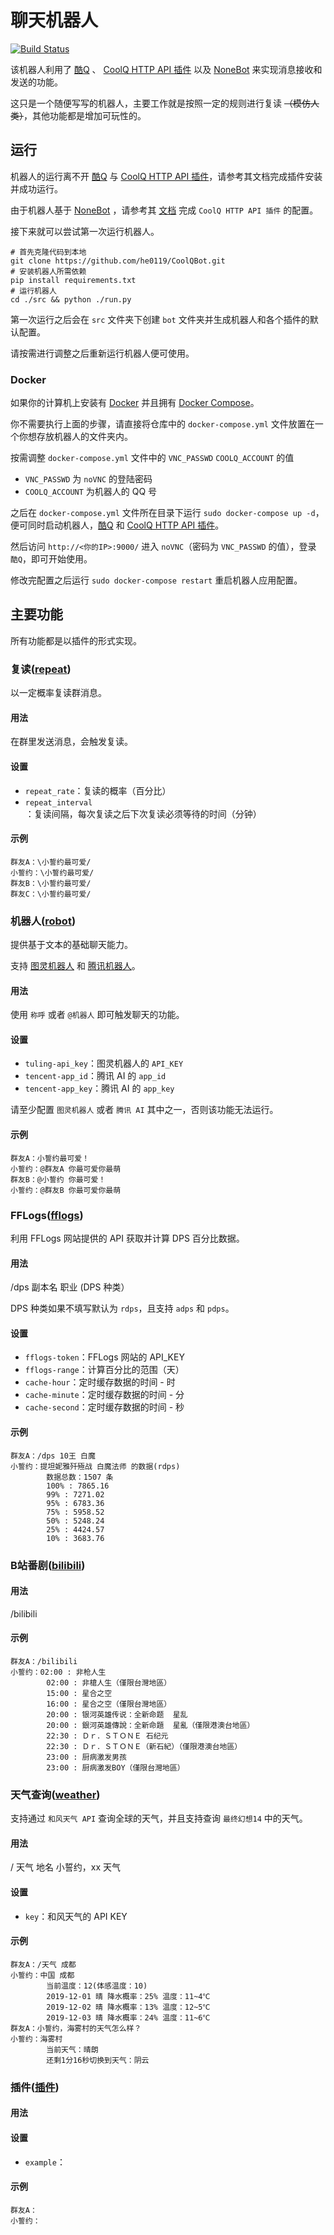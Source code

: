 # 聊天机器人

[![Build Status](https://dev.azure.com/he0119/CoolQBot/_apis/build/status/he0119.CoolQBot?branchName=master)](https://dev.azure.com/he0119/CoolQBot/_build/latest?definitionId=5&branchName=master)

该机器人利用了
[酷Q](https://cqp.cc/)
、
[CoolQ HTTP API 插件](https://github.com/richardchien/coolq-http-api)
以及
[NoneBot](https://github.com/richardchien/nonebot)
来实现消息接收和发送的功能。

这只是一个随便写写的机器人，主要工作就是按照一定的规则进行复读 ~~（模仿人类）~~，其他功能都是增加可玩性的。

## 运行

机器人的运行离不开 [酷Q](https://cqp.cc/) 与 [CoolQ HTTP API 插件](https://cqhttp.cc/docs/)，请参考其文档完成插件安装并成功运行。

由于机器人基于 [NoneBot](https://github.com/richardchien/nonebot) ，请参考其 [文档](https://nonebot.cqp.moe/guide/getting-started.html) 完成 `CoolQ HTTP API 插件` 的配置。

接下来就可以尝试第一次运行机器人。

```shell
# 首先克隆代码到本地
git clone https://github.com/he0119/CoolQBot.git
# 安装机器人所需依赖
pip install requirements.txt
# 运行机器人
cd ./src && python ./run.py
```

第一次运行之后会在 `src` 文件夹下创建 `bot` 文件夹并生成机器人和各个插件的默认配置。

请按需进行调整之后重新运行机器人便可使用。

### Docker

如果你的计算机上安装有 [Docker](https://www.docker.com/get-started) 并且拥有 [Docker Compose](https://docs.docker.com/compose/install/)。

你不需要执行上面的步骤，请直接将仓库中的 `docker-compose.yml` 文件放置在一个你想存放机器人的文件夹内。

按需调整 `docker-compose.yml` 文件中的 `VNC_PASSWD` `COOLQ_ACCOUNT` 的值

- `VNC_PASSWD` 为 `noVNC` 的登陆密码
- `COOLQ_ACCOUNT` 为机器人的 QQ 号

之后在 `docker-compose.yml` 文件所在目录下运行 `sudo docker-compose up -d`，便可同时启动机器人，[酷Q](https://cqp.cc/) 和 [CoolQ HTTP API 插件](https://github.com/richardchien/coolq-http-api)。

然后访问 `http://<你的IP>:9000/` 进入 `noVNC`（密码为 `VNC_PASSWD` 的值），登录 `酷Q`，即可开始使用。

修改完配置之后运行 `sudo docker-compose restart` 重启机器人应用配置。

## 主要功能

所有功能都是以插件的形式实现。

### 复读([repeat](src/plugins/repeat.py))

以一定概率复读群消息。

#### 用法

在群里发送消息，会触发复读。

#### 设置

- `repeat_rate`：复读的概率（百分比）
- `repeat_interval`：复读间隔，每次复读之后下次复读必须等待的时间（分钟）

#### 示例

```plaintext
群友A：\小誓约最可爱/
小誓约：\小誓约最可爱/
群友B：\小誓约最可爱/
群友C：\小誓约最可爱/
```

### 机器人([robot](src/plugins/robot/__init__.py))

提供基于文本的基础聊天能力。

支持 [图灵机器人](http://www.turingapi.com/) 和 [腾讯机器人](https://ai.qq.com/)。

#### 用法

使用 `称呼` 或者 `@机器人` 即可触发聊天的功能。

#### 设置

- `tuling-api_key`：图灵机器人的 `API_KEY`
- `tencent-app_id`：腾讯 AI 的 `app_id`
- `tencent-app_key`：腾讯 AI 的 `app_key`

请至少配置 `图灵机器人` 或者 `腾讯 AI` 其中之一，否则该功能无法运行。

#### 示例

```plaintext
群友A：小誓约最可爱！
小誓约：@群友A 你最可爱你最萌
群友B：@小誓约 你最可爱！
小誓约：@群友B 你最可爱你最萌
```

### FFLogs([fflogs](src/plugins/fflogs/__init__.py))

利用 FFLogs 网站提供的 API 获取并计算 DPS 百分比数据。

#### 用法

/dps 副本名 职业 (DPS 种类）

DPS 种类如果不填写默认为 `rdps`，且支持 `adps` 和 `pdps`。

#### 设置

- `fflogs-token`：FFLogs 网站的 API_KEY
- `fflogs-range`：计算百分比的范围（天）
- `cache-hour`：定时缓存数据的时间 - 时
- `cache-minute`：定时缓存数据的时间 - 分
- `cache-second`：定时缓存数据的时间 - 秒

#### 示例

```plaintext
群友A：/dps 10王 白魔
小誓约：提坦妮雅歼殛战 白魔法师 的数据(rdps)
        数据总数：1507 条
        100% : 7865.16
        99% : 7271.02
        95% : 6783.36
        75% : 5958.52
        50% : 5248.24
        25% : 4424.57
        10% : 3683.76
```

### B站番剧([bilibili](src/plugins/bilibili.py))

#### 用法

/bilibili

#### 示例

```plaintext
群友A：/bilibili
小誓约：02:00 : 非枪人生
        02:00 : 非槍人生（僅限台灣地區）
        15:00 : 星合之空
        16:00 : 星合之空（僅限台灣地區）
        20:00 : 银河英雄传说：全新命题  星乱
        20:00 : 銀河英雄傳說：全新命題  星亂（僅限港澳台地區）
        22:30 : Ｄｒ．ＳＴＯＮＥ 石纪元
        22:30 : Ｄｒ．ＳＴＯＮＥ（新石紀）（僅限港澳台地區）
        23:00 : 厨病激发男孩
        23:00 : 厨病激发BOY（僅限台灣地區）
```

### 天气查询([weather](src/plugins/weather/__init__.py))

支持通过 `和风天气 API` 查询全球的天气，并且支持查询 `最终幻想14` 中的天气。

#### 用法

/ 天气 地名
小誓约，xx 天气

#### 设置

- `key`：和风天气的 API KEY

#### 示例

```plaintext
群友A：/天气 成都
小誓约：中国 成都
        当前温度：12(体感温度：10)
        2019-12-01 晴 降水概率：25% 温度：11~4℃
        2019-12-02 晴 降水概率：13% 温度：12~5℃
        2019-12-03 晴 降水概率：24% 温度：11~6℃
群友A：小誓约，海雾村的天气怎么样？
小誓约：海雾村
        当前天气：晴朗
        还剩1分16秒切换到天气：阴云
```

### 插件([插件](src/plugins/))

#### 用法

#### 设置

- `example`：

#### 示例

```plaintext
群友A：
小誓约：
```

